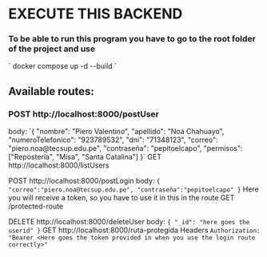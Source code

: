 <h1>EXECUTE THIS BACKEND</h1>
<h3>To be able to run this program you have to go to the root folder of the project and use </h3>
`
docker compose up -d --build
`

<h2>Available routes:</h2> 

<h3>POST http://localhost:8000/postUser</h3> 
  body: 
  `{
    "nombre": "Piero Valentino",
    "apellido": "Noa Chahuayo",
    "numeroTelefonico": "923789532",
    "dni": "71348123",
    "correo": "piero.noa@tecsup.edu.pe",
    "contraseña": "pepitoelcapo",
    "permisos": ["Repostería", "Misa", "Santa Catalina"]
}`
GET http://localhost:8000/listUsers

POST http://localhost:8000/postLogin
  body:
  `
  {
    "correo":"piero.noa@tecsup.edu.pe",
    "contraseña":"pepitoelcapo"
  }
  `
  Here you will receive a token, so you have to use it in this in the route GET /protected-route

DELETE http://localhost:8000/deleteUser 
  body:
  `
  {
    "_id": "here goes the userid"
  }
  `
GET http://localhost:8000/ruta-protegida
  Headers
    `Authorization: "Bearer <Here goes the token provided in when you use the login route correctly>"`
